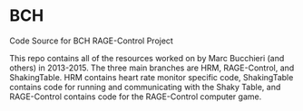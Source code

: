 BCH
===

Code Source for BCH RAGE-Control Project

This repo contains all of the resources worked on by Marc Bucchieri (and others) in 2013-2015. The three main branches are HRM, RAGE-Control, and ShakingTable. HRM contains heart rate monitor specific code, ShakingTable contains code for running and communicating with the Shaky Table, and RAGE-Control contains code for the RAGE-Control computer game.
